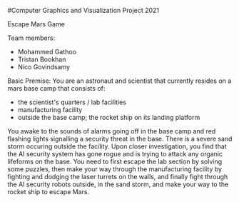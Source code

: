 #Computer Graphics and Visualization Project 2021

Escape Mars Game

Team members:
- Mohammed Gathoo
- Tristan Bookhan
- Nico Govindsamy

Basic Premise:
You are an astronaut and scientist that currently resides on a mars base camp that consists of:
- the scientist's quarters / lab facilities
- manufacturing facility
- outside the base camp; the rocket ship on its landing platform

You awake to the sounds of alarms going off in the base camp and red flashing lights signalling a
security threat in the base. There is a severe sand storm occuring outside the facility. Upon closer
investigation, you find that the AI security system has gone rogue and is trying to attack any organic
lifeforms on the base. You need to first escape the lab section by solving some puzzles, then make
your way through the manufacturing facility by fighting and dodging the laser turrets on the walls, and finally
fight through the AI security robots outside, in the sand storm, and make your way to the rocket ship to escape
Mars.
